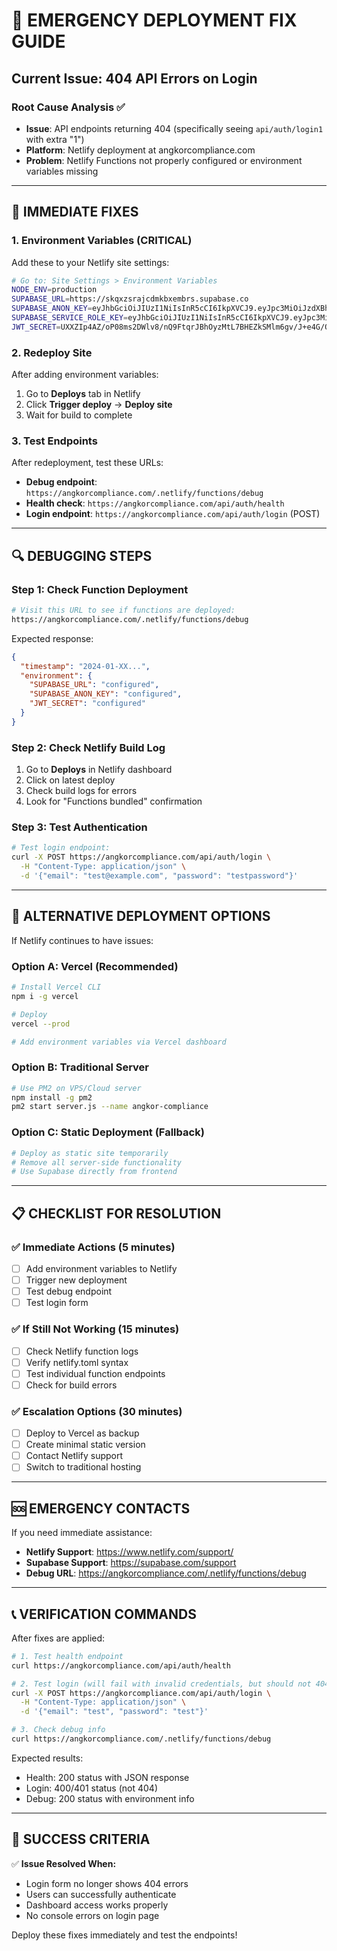 # 🚨 EMERGENCY DEPLOYMENT FIX GUIDE

## Current Issue: 404 API Errors on Login

### Root Cause Analysis ✅
- **Issue**: API endpoints returning 404 (specifically seeing `api/auth/login1` with extra "1")
- **Platform**: Netlify deployment at angkorcompliance.com
- **Problem**: Netlify Functions not properly configured or environment variables missing

---

## 🔧 IMMEDIATE FIXES

### 1. Environment Variables (CRITICAL)
Add these to your Netlify site settings:

```bash
# Go to: Site Settings > Environment Variables
NODE_ENV=production
SUPABASE_URL=https://skqxzsrajcdmkbxembrs.supabase.co
SUPABASE_ANON_KEY=eyJhbGciOiJIUzI1NiIsInR5cCI6IkpXVCJ9.eyJpc3MiOiJzdXBhYmFzZSIsInJlZiI6InNrcXh6c3JhamNkbWtieGVtYnJzIiwicm9sZSI6ImFub24iLCJpYXQiOjE3NTE2NDMzODAsImV4cCI6MjA2NzIxOTM4MH0.Jdbgnse0y4c1KzRhf4ehtNYZq4tSLqD-nw_D7CmTfq8
SUPABASE_SERVICE_ROLE_KEY=eyJhbGciOiJIUzI1NiIsInR5cCI6IkpXVCJ9.eyJpc3MiOiJzdXBhYmFzZSIsInJlZiI6InNrcXh6c3JhamNkbWtieGVtYnJzIiwicm9sZSI6InNlcnZpY2Vfcm9sZSIsImlhdCI6MTc1MTY0MzM4MCwiZXhwIjoyMDY3MjE5MzgwfQ.eiGMoTJqpHTgp9W6gy06kNyGU0uNKePxJiepXEIzTF8
JWT_SECRET=UXXZIp4AZ/oP08ms2DWlv8/nQ9FtqrJBhOyzMtL7BHEZkSMlm6gv/J+e4G/OXmhUcX4MhWU9fYG1OE6XjPrP1A==
```

### 2. Redeploy Site
After adding environment variables:
1. Go to **Deploys** tab in Netlify
2. Click **Trigger deploy** → **Deploy site**
3. Wait for build to complete

### 3. Test Endpoints
After redeployment, test these URLs:

- **Debug endpoint**: `https://angkorcompliance.com/.netlify/functions/debug`
- **Health check**: `https://angkorcompliance.com/api/auth/health`
- **Login endpoint**: `https://angkorcompliance.com/api/auth/login` (POST)

---

## 🔍 DEBUGGING STEPS

### Step 1: Check Function Deployment
```bash
# Visit this URL to see if functions are deployed:
https://angkorcompliance.com/.netlify/functions/debug
```

Expected response:
```json
{
  "timestamp": "2024-01-XX...",
  "environment": {
    "SUPABASE_URL": "configured",
    "SUPABASE_ANON_KEY": "configured",
    "JWT_SECRET": "configured"
  }
}
```

### Step 2: Check Netlify Build Log
1. Go to **Deploys** in Netlify dashboard
2. Click on latest deploy
3. Check build logs for errors
4. Look for "Functions bundled" confirmation

### Step 3: Test Authentication
```bash
# Test login endpoint:
curl -X POST https://angkorcompliance.com/api/auth/login \
  -H "Content-Type: application/json" \
  -d '{"email": "test@example.com", "password": "testpassword"}'
```

---

## 🚀 ALTERNATIVE DEPLOYMENT OPTIONS

If Netlify continues to have issues:

### Option A: Vercel (Recommended)
```bash
# Install Vercel CLI
npm i -g vercel

# Deploy
vercel --prod

# Add environment variables via Vercel dashboard
```

### Option B: Traditional Server
```bash
# Use PM2 on VPS/Cloud server
npm install -g pm2
pm2 start server.js --name angkor-compliance
```

### Option C: Static Deployment (Fallback)
```bash
# Deploy as static site temporarily
# Remove all server-side functionality
# Use Supabase directly from frontend
```

---

## 📋 CHECKLIST FOR RESOLUTION

### ✅ Immediate Actions (5 minutes)
- [ ] Add environment variables to Netlify
- [ ] Trigger new deployment
- [ ] Test debug endpoint
- [ ] Test login form

### ✅ If Still Not Working (15 minutes)
- [ ] Check Netlify function logs
- [ ] Verify netlify.toml syntax
- [ ] Test individual function endpoints
- [ ] Check for build errors

### ✅ Escalation Options (30 minutes)
- [ ] Deploy to Vercel as backup
- [ ] Create minimal static version
- [ ] Contact Netlify support
- [ ] Switch to traditional hosting

---

## 🆘 EMERGENCY CONTACTS

If you need immediate assistance:
- **Netlify Support**: https://www.netlify.com/support/
- **Supabase Support**: https://supabase.com/support
- **Debug URL**: https://angkorcompliance.com/.netlify/functions/debug

---

## 📞 VERIFICATION COMMANDS

After fixes are applied:

```bash
# 1. Test health endpoint
curl https://angkorcompliance.com/api/auth/health

# 2. Test login (will fail with invalid credentials, but should not 404)
curl -X POST https://angkorcompliance.com/api/auth/login \
  -H "Content-Type: application/json" \
  -d '{"email": "test", "password": "test"}'

# 3. Check debug info
curl https://angkorcompliance.com/.netlify/functions/debug
```

Expected results:
- Health: 200 status with JSON response
- Login: 400/401 status (not 404)
- Debug: 200 status with environment info

---

## 🎯 SUCCESS CRITERIA

✅ **Issue Resolved When:**
- Login form no longer shows 404 errors
- Users can successfully authenticate
- Dashboard access works properly
- No console errors on login page

Deploy these fixes immediately and test the endpoints! 